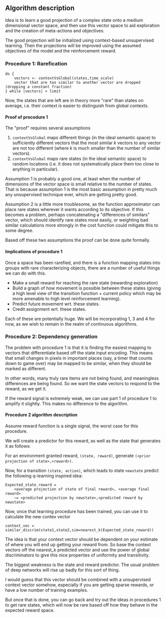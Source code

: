 
## Algorithm description

Idea is to learn a good projection of a complex state onto a medium dimensional vector space, and then use this vector space to aid exploration and the creation of meta-actions and objectives.

The good projection will be initialized using context-based unsupervised learning. Then the projections will be improved using the assumed objectives of the model and the reinforcement reward.

### Procedure 1: Rarefication

    do {
        vectors <- contextVsGlobal(states,time_scale)
        vector that are too similar to another vector are dropped (dropping a constant fraction)
    } while |vectors| > limit


Now, the states that are left are in theory more "rare" than states on average, i.e. their context is easier to distinguish from global contexts.

#### Proof of procedure 1

The "proof" requires several assumptions

1. `contextVsGlobal` maps different things (in the ideal semantic space) to sufficiently different vectors that the most similar *k* vectors to any vector are not too different (where *k* is much smaller than the number of similar vectors).
2. `contextVsGlobal` maps rare states (in the ideal semantic space) to random locations (i.e. it does not systematically place them too close to anything in particular).

Assumption 1 is probably a good one, at least when the number of dimensions of the vector space is small relative to the number of states. That is because assumption 1 is the most basic assumption in pretty much any unsupervised technique ever, which are getting pretty good.

Assumption 2 is a little more troublesome, as the function approximator can place rare states wherever it wants according to its objective. If this becomes a problem, perhaps concatenating a "differences of similars" vector, which should identify rare states most easily, or weighting bad similar calculations more strongly in the cost function could mitigate this to some degree.


Based off these two assumptions the proof can be done quite formally.


#### Implications of procedure 1

Once a space has been rarefied, and there is a function mapping states into groups with rare characterizing objects, there are a number of useful things we can do with this.

* Make a small reward for reaching the rare state (rewarding exploration)
*  Build a graph of how movement is possible between these states (giving a high level view of the transition function + current policy which may be more amenable to high level reinforcement learning).
* Predict future movement wrt. these states.
* Credit assignment wrt. these states.

Each of these are potentially huge. We will be incorporating 1, 3 and 4 for now, as we wish to remain in the realm of continuous algorithms.


### Procedure 2: Dependency generation

The problem with procedure 1 is that it is finding the easiest mapping to vectors that differentiate based off the state input encoding. This means that small changes in pixels in important places (say, a timer that counts down to game over) may be mapped to be similar, when they should be marked as different.

In other words, many truly rare items are not being found, and meaningless differences are being found. So we want the state vectors to respond to the reward, as we get it.

If the reward signal is extremely weak, we can use part 1 of procedure 1 to amplify it slightly. This makes no difference to the algorithm.

#### Procedure 2 algorithm description

Assume reward function is a single signal, the worst case for this procedure.

We will create a predictor for this reward, as well as the state that generates it as follows:

For an environment granted reward, `(state, reward)`, generate `(<prior projection of state>,<reward>)`.

Now, for a transition `(state, action)`, which leads to state `newstate` predict the following q-learning inspired idea:

    Expected_state_reward =
        <average projection of state of final reward>, <average final reward>
        ~= <predicted projection by newstate>,<predicted reward by newstate>

Now, once that learning procedure has been trained, you can use it to calculate the new contex vector

    context_vec = similar_discrim(state1,state2,sim=nearest_k(Expected_state_reward))


The idea is that your context vector should be dependent on your estimate of where you will end up getting your reward from. So base the context vectors off the nearest_k predicted vector and use the power of global discriminators to give this nice properties of uniformity and transitivity.

The biggest weakness is the state and reward predictor. The usual problem of deep networks will rise up badly for this sort of thing. 

I would guess that this vector should be combined with a unsupervised context vector somehow, especially if you are getting sparse rewards, or have a low number of training examples.

But once that is done, you can go back and try out the ideas in procedures 1 to get rare states, which will now be rare based off how they behave in the expected reward space.

